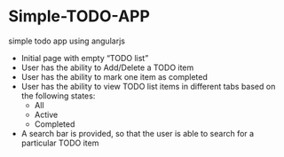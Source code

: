 # Simple-TODO-APP

simple todo app using angularjs

* Initial page with empty “TODO list”
* User has the ability to Add/Delete a TODO item
* User has the ability to mark one item as completed
* User has the ability to view TODO list items in different tabs based on the following states:
    * All
    * Active
    * Completed
* A search bar is provided, so that the user is able to search for a particular TODO item

